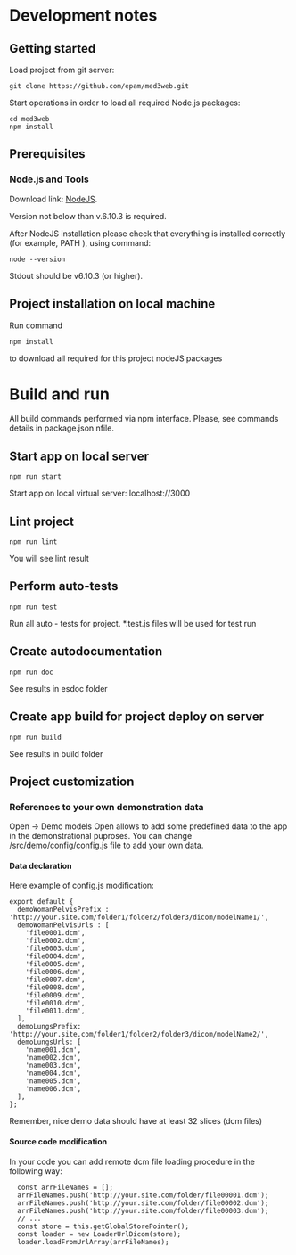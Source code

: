 # Development notes

## Getting started

Load project from git server:
```
git clone https://github.com/epam/med3web.git
```

Start operations in order to load all required Node.js packages:
```
cd med3web
npm install
```

## Prerequisites

### Node.js and Tools

Download link:
[NodeJS](https://nodejs.org/en/download/).

Version not below than v.6.10.3 is required.

After NodeJS installation please check that everything is installed correctly (for example, PATH ), using command:
```
node --version
```
Stdout should be
v6.10.3 (or higher).

## Project installation on local machine
Run command 
```
npm install
```
to download all required for this project nodeJS packages


# Build and run

All build commands performed via npm interface. Please, see commands details in package.json nfile.

## Start app on local server

```
npm run start
```

Start app on local virtual server:
localhost://3000

## Lint project

```
npm run lint
```

You will see lint result

## Perform auto-tests

```
npm run test
```

Run all auto - tests for project. *.test.js files will be used for test run

## Create autodocumentation

```
npm run doc
```

See results in esdoc folder

## Create app build for project deploy on server

```
npm run build
```

See results in build folder


## Project customization

### References to your own demonstration data
Open -> Demo models Open allows to add some predefined data to the app
in the demonstrational puproses.
You can change <project>/src/demo/config/config.js file to add your own
data.

#### Data declaration
Here example of config.js modification:
```
export default {
  demoWomanPelvisPrefix : 'http://your.site.com/folder1/folder2/folder3/dicom/modelName1/',
  demoWomanPelvisUrls : [
    'file0001.dcm',
    'file0002.dcm',
    'file0003.dcm',
    'file0004.dcm',
    'file0005.dcm',
    'file0006.dcm',
    'file0007.dcm',
    'file0008.dcm',
    'file0009.dcm',
    'file0010.dcm',
    'file0011.dcm',
  ],
  demoLungsPrefix: 'http://your.site.com/folder1/folder2/folder3/dicom/modelName2/',
  demoLungsUrls: [
    'name001.dcm',
    'name002.dcm',
    'name003.dcm',
    'name004.dcm',
    'name005.dcm',
    'name006.dcm',
  ],
};
```
Remember, nice demo data should have at least 32 slices (dcm files)

#### Source code modification

In your code you can add remote dcm file loading procedure in the following way:
```
  const arrFileNames = [];
  arrFileNames.push('http://your.site.com/folder/file00001.dcm');
  arrFileNames.push('http://your.site.com/folder/file00002.dcm');
  arrFileNames.push('http://your.site.com/folder/file00003.dcm');
  // ...
  const store = this.getGlobalStorePointer();
  const loader = new LoaderUrlDicom(store);
  loader.loadFromUrlArray(arrFileNames);
```

